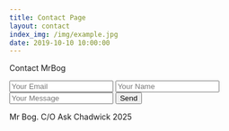 ```yaml
---
title: Contact Page
layout: contact
index_img: /img/example.jpg
date: 2019-10-10 10:00:00
---
```


Contact MrBog

<form accept-charset="UTF-8" action="https://getform.io/f/awnnljrb" method="POST">
    <input type="email" name="email" placeholder="Your Email">
    <input type="text" name="name" placeholder="Your Name">
    <input type="text" name="message" placeholder="Your Message">
    <button type="submit">Send</button>
</form>


Mr Bog. 
C/O Ask Chadwick
2025